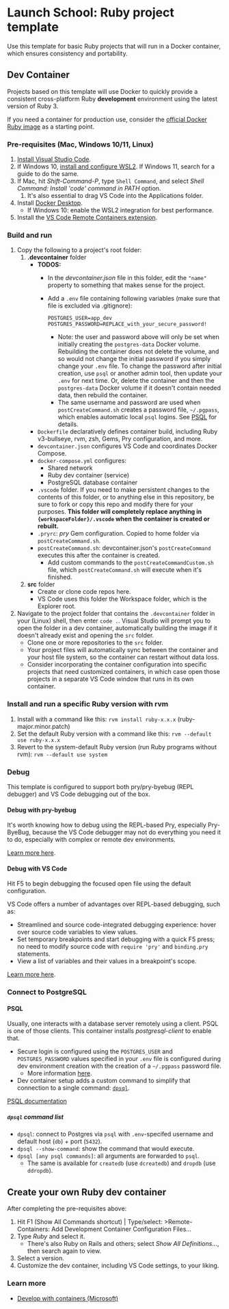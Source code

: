 # Launch School: Ruby project template

Use this template for basic Ruby projects that will run in a Docker container, which ensures consistency and portability.

## Dev Container

Projects based on this template will use Docker to quickly provide a consistent cross-platform Ruby **development** environment using the latest version of Ruby 3.

If you need a container for production use, consider the [official Docker Ruby image](https://hub.docker.com/_/ruby) as a starting point.

### Pre-requisites (Mac, Windows 10/11, Linux)

1. [Install Visual Studio Code](https://code.visualstudio.com/).
2. If Windows 10, [install and configure WSL2](https://docs.microsoft.com/en-us/windows/wsl/install-win10). If Windows 11, search for a guide to do the same.
3. If Mac, hit *Shift-Command-P*, type `Shell Command`, and select *Shell Command: Install 'code' command in PATH* option.
   1. It's also essential to drag VS Code into the Applications folder.
4. Install [Docker Desktop](https://www.docker.com/products/docker-desktop).
   - If Windows 10: enable the WSL2 integration for best performance.
5. Install the [VS Code Remote Containers extension](https://marketplace.visualstudio.com/items?itemName=ms-vscode-remote.remote-containers).

### Build and run

1. Copy the following to a project's root folder:
   1. **.devcontainer** folder
      - **TODOS:**
        - In the *devcontainer.json* file in this folder, edit the `"name"` property to something that makes sense for the project.
        - Add a `.env` file containing following variables (make sure that file is excluded via .gitignore):

          ```text
          POSTGRES_USER=app_dev
          POSTGRES_PASSWORD=REPLACE_with_your_secure_password!
          ```

          - Note: the user and password above will only be set when initially creating the `postgres-data` Docker volume. Rebuilding the container does not delete the volume, and so would not change the initial password if you simply change your `.env` file. To change the password after initial creation, use `psql` or another admin tool, then update your `.env` for next time. Or, delete the container and then the `postgres-data` Docker volume if it doesn't contain needed data, then rebuild the container.
          - The same username and password are used when `postCreateCommand.sh` creates a password file, `~/.pgpass`, which enables automatic local `psql` logins. See [PSQL](#psql) for details.
      - `Dockerfile` declaratively defines container build, including Ruby v3-bullseye, rvm, zsh, Gems, Pry configuration, and more.
      - `devcontainer.json` configures VS Code and coordinates Docker Compose.
      - `docker-compose.yml` configures:
        - Shared network
        - Ruby dev container (service)
        - PostgreSQL database container
      - `.vscode` folder. If you need to make persistent changes to the contents of this folder, or to anything else in this repository, be sure to fork or copy this repo and modify there for your purposes. **This folder will completely replace anything in `{workspaceFolder}/.vscode` when the container is created or rebuilt.**
      - `.pryrc`: *pry* Gem configuration. Copied to home folder via `postCreateCommand.sh`.
      - `postCreateCommand.sh`: devcontainer.json's `postCreateCommand` executes this after the container is created.
        - Add custom commands to the `postCreateCommandCustom.sh` file, which `postCreateCommand.sh` will execute when it's finished.
   2. **src** folder
      - Create or clone code repos here.
      - VS Code uses this folder the Workspace folder, which is the Explorer root.
2. Navigate to the project folder that contains the `.devcontainer` folder in your (Linux) shell, then enter `code .`. Visual Studio will prompt you to open the folder in a dev container, automatically building the image if it doesn't already exist and opening the `src` folder.
   - Clone one or more repositories to the `src` folder.
   - Your project files will automatically sync between the container and your host file system, so the container can restart without data loss.
   - Consider incorporating the container configuration into specific projects that need customized containers, in which case open those projects in a separate VS Code window that runs in its own container.

### Install and run a specific Ruby version with rvm

1. Install with a command like this: `rvm install ruby-x.x.x` (ruby-major.minor.patch)
2. Set the default Ruby version with a command like this: `rvm --default use ruby-x.x.x`
3. Revert to the system-default Ruby version (run Ruby programs without rvm): `rvm --default use system`

### Debug

This template is configured to support both pry/pry-byebug (REPL debugger) and VS Code debugging out of the box.

#### Debug with pry-byebug

It's worth knowing how to debug using the REPL-based Pry, especially Pry-ByeBug, because the VS Code debugger may not do everything you need it to do, especially with complex or remote dev environments.

[Learn more here](https://github.com/deivid-rodriguez/pry-byebug).

#### Debug with VS Code

Hit F5 to begin debugging the focused open file using the default configuration.

VS Code offers a number of advantages over REPL-based debugging, such as:

- Streamlined and source code-integrated debugging experience: hover over source code variables to view values.
- Set temporary breakpoints and start debugging with a quick F5 press; no need to modify source code with `require 'pry'` and `binding.pry` statements.
- View a list of variables and their values in a breakpoint's scope.

[Learn more here](https://code.visualstudio.com/docs/editor/debugging).

### Connect to PostgreSQL

#### PSQL

Usually, one interacts with a database server remotely using a client. PSQL is one of those clients. This container installs *postgresql-client* to enable that.

- Secure login is configured using the `POSTGRES_USER` and `POSTGRES_PASSWORD` values specified in your `.env` file is configured during dev environment creation with the creation of a `~/.pgpass` password file.
  - More information [here](https://www.postgresql.org/docs/current/libpq-pgpass.html).
- Dev container setup adds a custom command to simplify that connection to a single command: [`dpsql`](#dpsql-command-list).

[PSQL documentation](https://www.postgresql.org/docs/current/app-psql.html)

##### `dpsql` command list

- `dpsql`: connect to Postgres via `psql` with `.env`-specifed username and default host (`db`) + port (`5432`).
- `dpsql --show-command`: show the command that would execute.
- `dpsql [any psql commands]`: all arguments are forwarded to `psql`.
  - The same is available for `createdb` (use `dcreatedb`) and `dropdb` (use `ddropdb`).

## Create your own Ruby dev container

After completing the pre-requisites above:

1. Hit F1 (Show All Commands shortcut) | Type/select: >Remote-Containers: Add Development Container Configuration Files...
2. Type *Ruby* and select it.
   - There's also Ruby on Rails and others; select *Show All Definitions...*, then search again to view.
3. Select a version.
4. Customize the dev container, including VS Code settings, to your liking.

### Learn more

- [Develop with containers (Microsoft)](https://code.visualstudio.com/learn/develop-cloud/containers)
